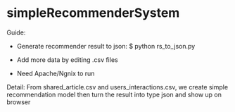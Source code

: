 # simpleRecommenderSystem
Guide:
- Generate recommender result to json:
$ python rs_to_json.py

- Add more data by editing .csv files
- Need Apache/Ngnix to run

Detail:
From shared_article.csv and users_interactions.csv, we create simple recommendation model then turn the result into type json and show up on browser  